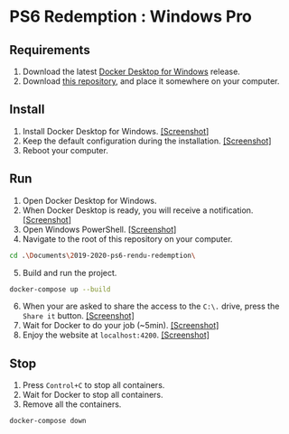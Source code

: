 # PS6 Redemption : Windows Pro
## Requirements
1. Download the latest [Docker Desktop for Windows](https://hub.docker.com/editions/community/docker-ce-desktop-windows/) release.
2. Download [this repository](https://github.com/2019-2020-ps6/2019-2020-ps6-rendu-redemption), and place it somewhere on your computer.

## Install
1. Install Docker Desktop for Windows. 
[[Screenshot]](https://i.imgur.com/0QsuodB.png)
2. Keep the default configuration during the installation.
[[Screenshot]](https://i.imgur.com/iNMKx2v.png)
3. Reboot your computer.

## Run
1. Open Docker Desktop for Windows.
2. When Docker Desktop is ready, you will receive a notification.
[[Screenshot]](https://i.imgur.com/mX2t1LB.png)
3. Open Windows PowerShell.
[[Screenshot]](https://i.imgur.com/sh827FG.png)
4. Navigate to the root of this repository on your computer.
```bash
cd .\Documents\2019-2020-ps6-rendu-redemption\
```
5. Build and run the project.
```bash
docker-compose up --build
```
6. When your are asked to share the access to the `C:\.` drive, press the `Share it` button.
[[Screenshot]](https://i.imgur.com/exqSOCX.png)
7. Wait for Docker to do your job (~5min).
[[Screenshot]](https://i.imgur.com/hWt5yL4.png)
8. Enjoy the website at `localhost:4200`.
[[Screenshot]](https://i.imgur.com/k641NEk.png)

## Stop
1. Press `Control+C` to stop all containers.
2. Wait for Docker to stop all containers.
3. Remove all the containers.
```bash
docker-compose down
```